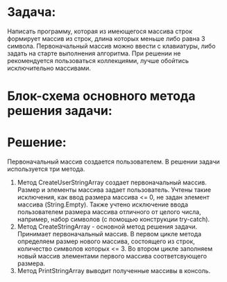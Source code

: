 # Задача:
Написать программу, которая из имеющегося массива строк формирует массив из строк, длина которых меньше либо равна 3 символа. Первоначальный массив можно ввести с клавиатуры, либо задать на старте выполнения алгоритма. При решении не рекомендуется пользоваться коллекциями, лучше обойтись исключительно массивами.
# Блок-схема основного метода решения задачи:

# Решение:
Первоначальный массив создается пользователем. В решении задачи используется три метода.

 1. Метод CreateUserStringArray создает первоначальный массив. Размер и элементы массива задает пользователь. Учтены такие исключения, как ввод размера массива <= 0, не задан элемент массива (String.Empty). Также учтено исключение ввода пользователем размера массива отличного от целого числа, например, набор символов (с помощью конструкции try-catch).
 2. Метод CreateStringArray - основной метод решения задачи. Принимает первоначальный массив. В первом цикле метода определяем размер нового массива, состоящего из строк, количество символов которых <= 3. Во втором цикле заполняем новый массив элементами первого массива соответсвующего размера.
 3. Метод PrintStringArray выводит полученные массивы в консоль.
